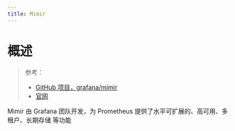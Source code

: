 ```yaml
---
title: Mimir
---
```


# 概述

> 参考：
> - [GitHub 项目，grafana/mimir](https://github.com/grafana/mimir)
> - [官网](https://grafana.com/oss/mimir/)

Mimir 由 Grafana 团队开发，为 Prometheus 提供了水平可扩展的、高可用、多租户、长期存储 等功能
